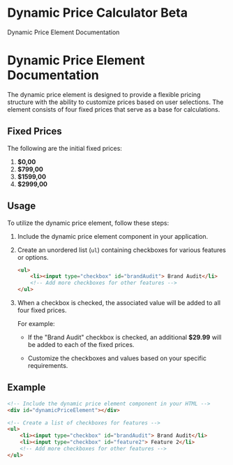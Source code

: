 # Dynamic Price Calculator Beta
Dynamic Price Element Documentation
# Dynamic Price Element Documentation

The dynamic price element is designed to provide a flexible pricing structure with the ability to customize prices based on user selections. The element consists of four fixed prices that serve as a base for calculations.

## Fixed Prices

The following are the initial fixed prices:

1. **$0,00**
2. **$799,00**
3. **$1599,00**
4. **$2999,00**

## Usage

To utilize the dynamic price element, follow these steps:

1. Include the dynamic price element component in your application.

2. Create an unordered list (`ul`) containing checkboxes for various features or options.

    ```html
    <ul>
        <li><input type="checkbox" id="brandAudit"> Brand Audit</li>
        <!-- Add more checkboxes for other features -->
    </ul>
    ```

3. When a checkbox is checked, the associated value will be added to all four fixed prices.

    For example:

    - If the "Brand Audit" checkbox is checked, an additional **$29.99** will be added to each of the fixed prices.

    - Customize the checkboxes and values based on your specific requirements.

## Example

```html
<!-- Include the dynamic price element component in your HTML -->
<div id="dynamicPriceElement"></div>

<!-- Create a list of checkboxes for features -->
<ul>
    <li><input type="checkbox" id="brandAudit"> Brand Audit</li>
    <li><input type="checkbox" id="feature2"> Feature 2</li>
    <!-- Add more checkboxes for other features -->
</ul>


